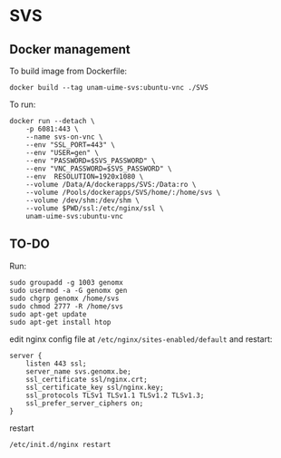 # SVS

## Docker management

To build image from Dockerfile:

    docker build --tag unam-uime-svs:ubuntu-vnc ./SVS

To run:

    docker run --detach \
        -p 6081:443 \
        --name svs-on-vnc \
        --env "SSL_PORT=443" \
        --env "USER=gen" \
        --env "PASSWORD=$SVS_PASSWORD" \
        --env "VNC_PASSWORD=$SVS_PASSWORD" \
        --env  RESOLUTION=1920x1080 \
        --volume /Data/A/dockerapps/SVS:/Data:ro \
        --volume /Pools/dockerapps/SVS/home/:/home/svs \
        --volume /dev/shm:/dev/shm \
        --volume $PWD/ssl:/etc/nginx/ssl \
        unam-uime-svs:ubuntu-vnc

## TO-DO

Run:

    sudo groupadd -g 1003 genomx
    sudo usermod -a -G genomx gen
    sudo chgrp genomx /home/svs
    sudo chmod 2777 -R /home/svs
    sudo apt-get update
    sudo apt-get install htop

edit nginx config file at `/etc/nginx/sites-enabled/default` and restart:

    server {
        listen 443 ssl;
        server_name svs.genomx.be;
        ssl_certificate ssl/nginx.crt;
        ssl_certificate_key ssl/nginx.key;
        ssl_protocols TLSv1 TLSv1.1 TLSv1.2 TLSv1.3;
        ssl_prefer_server_ciphers on;
    }

restart

    /etc/init.d/nginx restart